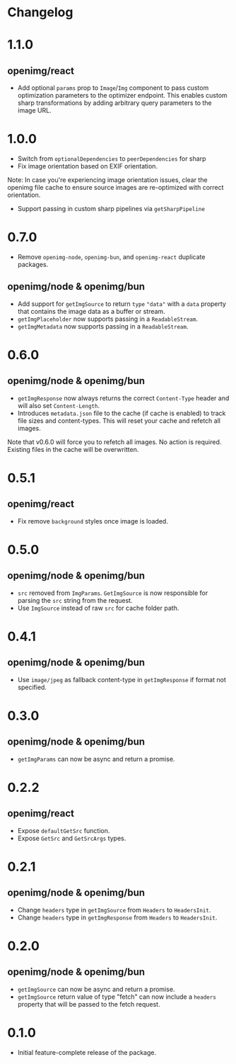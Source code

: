# Changelog

# 1.1.0

## openimg/react

- Add optional `params` prop to `Image`/`Img` component to pass custom optimization parameters to the optimizer endpoint. This enables custom sharp transformations by adding arbitrary query parameters to the image URL.

# 1.0.0

- Switch from `optionalDependencies` to `peerDependencies` for sharp
- Fix image orientation based on EXIF orientation.

Note: In case you're experiencing image orientation issues, clear the openimg file cache to ensure source images are re-optimized with correct orientation.

- Support passing in custom sharp pipelines via `getSharpPipeline`

# 0.7.0

- Remove `openimg-node`, `openimg-bun`, and `openimg-react` duplicate packages.

## openimg/node & openimg/bun

- Add support for `getImgSource` to return `type` `"data"` with a `data` property that contains the image data as a buffer or stream.
- `getImgPlaceholder` now supports passing in a `ReadableStream`.
- `getImgMetadata` now supports passing in a `ReadableStream`.

# 0.6.0

## openimg/node & openimg/bun

- `getImgResponse` now always returns the correct `Content-Type` header and will also set `Content-Length`.
- Introduces `metadata.json` file to the cache (if cache is enabled) to track file sizes and content-types. This will reset your cache and refetch all images.

Note that v0.6.0 will force you to refetch all images. No action is required. Existing files in the cache will be overwritten.

# 0.5.1

## openimg/react

- Fix remove `background` styles once image is loaded.

# 0.5.0

## openimg/node & openimg/bun

- `src` removed from `ImgParams`. `GetImgSource` is now responsible for parsing the `src` string from the request.
- Use `ImgSource` instead of raw `src` for cache folder path.

# 0.4.1

## openimg/node & openimg/bun

- Use `image/jpeg` as fallback content-type in `getImgResponse` if format not specified.

# 0.3.0

## openimg/node & openimg/bun

- `getImgParams` can now be async and return a promise.

# 0.2.2

## openimg/react

- Expose `defaultGetSrc` function.
- Expose `GetSrc` and `GetSrcArgs` types.

# 0.2.1

## openimg/node & openimg/bun

- Change `headers` type in `getImgSource` from `Headers` to `HeadersInit`.
- Change `headers` type in `getImgResponse` from `Headers` to `HeadersInit`.

# 0.2.0

## openimg/node & openimg/bun

- `getImgSource` can now be async and return a promise.
- `getImgSource` return value of type "fetch" can now include a `headers` property that will be passed to the fetch request.

# 0.1.0

- Initial feature-complete release of the package.
